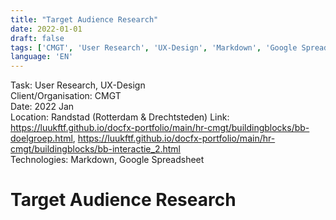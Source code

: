 ```yaml
---
title: "Target Audience Research"
date: 2022-01-01
draft: false
tags: ['CMGT', 'User Research', 'UX-Design', 'Markdown', 'Google Spreadsheet', 'Research', 'Webdevelopment', 'Randstad']
language: 'EN'
---
```

Task: User Research, UX-Design  
Client/Organisation: CMGT  
Date: 2022 Jan   
Location: Randstad (Rotterdam & Drechtsteden)
Link: https://luukftf.github.io/docfx-portfolio/main/hr-cmgt/buildingblocks/bb-doelgroep.html, https://luukftf.github.io/docfx-portfolio/main/hr-cmgt/buildingblocks/bb-interactie_2.html   
Technologies: Markdown, Google Spreadsheet  

# Target Audience Research
